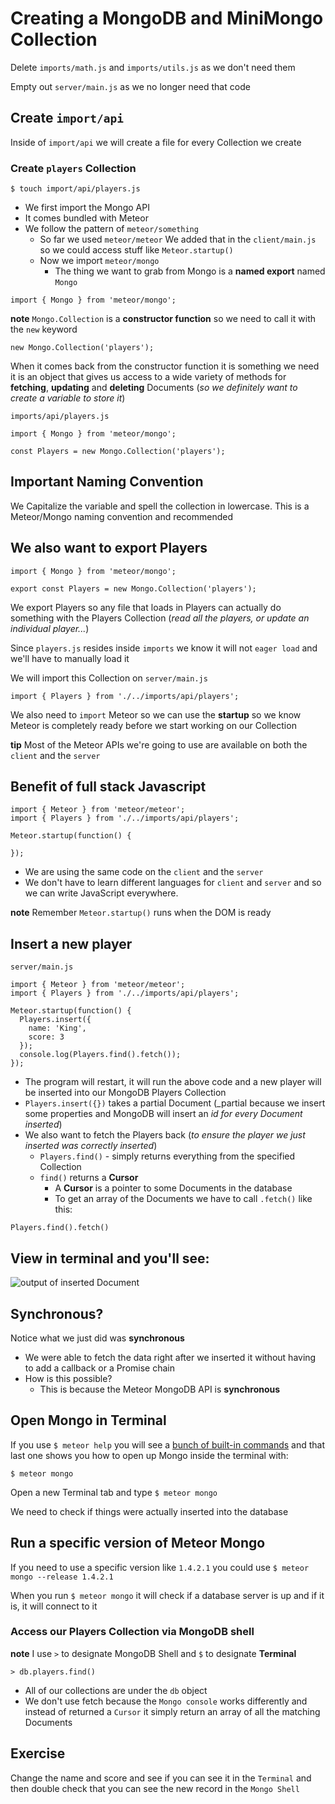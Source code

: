 # Creating a MongoDB and MiniMongo Collection
Delete `imports/math.js` and `imports/utils.js` as we don't need them

Empty out `server/main.js` as we no longer need that code

## Create `import/api`
Inside of `import/api` we will create a file for every Collection we create

### Create `players` Collection
`$ touch import/api/players.js`

* We first import the Mongo API
* It comes bundled with Meteor
* We follow the pattern of `meteor/something`
    + So far we used `meteor/meteor`
        We added that in the `client/main.js` so we could access stuff like `Meteor.startup()`
    + Now we import `meteor/mongo`
        * The thing we want to grab from Mongo is a **named export** named `Mongo`

`import { Mongo } from 'meteor/mongo';`

**note** `Mongo.Collection` is a **constructor function** so we need to call it with the `new` keyword

`new Mongo.Collection('players');`

When it comes back from the constructor function it is something we need it is an object that gives us access to a wide variety of methods for **fetching**, **updating** and **deleting** Documents (_so we definitely want to create a variable to store it_)

`imports/api/players.js`

```
import { Mongo } from 'meteor/mongo';

const Players = new Mongo.Collection('players');
```

## Important Naming Convention
We Capitalize the variable and spell the collection in lowercase. This is a Meteor/Mongo naming convention and recommended

## We also want to export Players

```
import { Mongo } from 'meteor/mongo';

export const Players = new Mongo.Collection('players');
```

We export Players so any file that loads in Players can actually do something with the Players Collection (_read all the players, or update an individual player..._)

Since `players.js` resides inside `imports` we know it will not `eager load` and we'll have to manually load it 

We will import this Collection on `server/main.js`

`import { Players } from './../imports/api/players';`

We also need to `import` Meteor so we can use the **startup** so we know Meteor is completely ready before we start working on our Collection

**tip** Most of the Meteor APIs we're going to use are available on both the `client` and the `server`

## Benefit of full stack Javascript

```
import { Meteor } from 'meteor/meteor';
import { Players } from './../imports/api/players';

Meteor.startup(function() {
  
});
```

* We are using the same code on the `client` and the `server`
* We don't have to learn different languages for `client` and `server` and so we can write JavaScript everywhere.

**note** Remember `Meteor.startup()` runs when the DOM is ready

## Insert a new player
`server/main.js`

```
import { Meteor } from 'meteor/meteor';
import { Players } from './../imports/api/players';

Meteor.startup(function() {
  Players.insert({
    name: 'King',
    score: 3
  });
  console.log(Players.find().fetch());
});
```

* The program will restart, it will run the above code and a new player will be inserted into our MongoDB Players Collection
* `Players.insert({})` takes a partial Document (_partial because we insert some properties and MongoDB will insert an _id for every Document inserted_)
* We also want to fetch the Players back (_to ensure the player we just inserted was correctly inserted_)
    - `Players.find()` - simply returns everything from the specified Collection
    - `find()` returns a **Cursor**
        + A **Cursor** is a pointer to some Documents in the database
        + To get an array of the Documents we have to call `.fetch()` like this:

`Players.find().fetch()`

## View in terminal and you'll see:
![output of inserted Document](https://i.imgur.com/IxJ1qWf.png)

## Synchronous?
Notice what we just did was **synchronous**

* We were able to fetch the data right after we inserted it without having to add a callback or a Promise chain
* How is this possible? 
  - This is because the Meteor MongoDB API is **synchronous**

## Open Mongo in Terminal
If you use `$ meteor help` you will see a [bunch of built-in commands](https://i.imgur.com/FCNFM1J.png) and that last one shows you how to open up Mongo inside the terminal with:

`$ meteor mongo`

Open a new Terminal tab and type `$ meteor mongo`

We need to check if things were actually inserted into the database

## Run a specific version of Meteor Mongo
If you need to use a specific version like `1.4.2.1` you could use `$ meteor mongo --release 1.4.2.1`

When you run `$ meteor mongo` it will check if a database server is up and if it is, it will connect to it

### Access our Players Collection via MongoDB shell
**note** I use `>` to designate MongoDB Shell and `$` to designate **Terminal**

`> db.players.find()`

* All of our collections are under the `db` object
* We don't use fetch because the `Mongo console` works differently and instead of returned a `Cursor` it simply return an array of all the matching Documents

## Exercise
Change the name and score and see if you can see it in the `Terminal` and then double check that you can see the new record in the `Mongo Shell`




